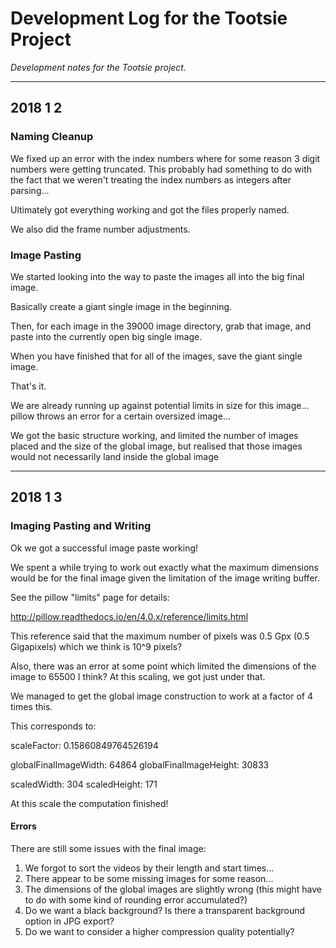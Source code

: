 # Development Log for the Tootsie Project

_Development notes for the Tootsie project._

---

## 2018 1 2

### Naming Cleanup

We fixed up an error with the index numbers where for some reason 3 digit numbers were getting truncated. This probably had something to do with the fact that we weren't treating the index numbers as integers after parsing...

Ultimately got everything working and got the files properly named.

We also did the frame number adjustments.

### Image Pasting

We started looking into the way to paste the images all into the big final image.

Basically create a giant single image in the beginning. 

Then, for each image in the 39000 image directory, grab that image, and paste into the currently open big single image.

When you have finished that for all of the images, save the giant single image.

That's it.

We are already running up against potential limits in size for this image... pillow throws an error for a certain oversized image...

We got the basic structure working, and limited the number of images placed and the size of the global image, but realised that those images would not necessarily land inside the global image

---

## 2018 1 3

### Imaging Pasting and Writing

Ok we got a successful image paste working!

We spent a while trying to work out exactly what the maximum dimensions would be for the final image given the limitation of the image writing buffer.

See the pillow "limits" page for details:

http://pillow.readthedocs.io/en/4.0.x/reference/limits.html

This reference said that the maximum number of pixels was 0.5 Gpx (0.5 Gigapixels) which we think is 10^9 pixels?

Also, there was an error at some point which limited the dimensions of the image to 65500 I think? At this scaling, we got just under that.


We managed to get the global image construction to work at a factor of 4 times this.

This corresponds to:


scaleFactor: 0.15860849764526194

globalFinalImageWidth: 64864
globalFinalImageHeight: 30833

scaledWidth: 304
scaledHeight: 171

At this scale the computation finished!

#### Errors

There are still some issues with the final image:

1. We forgot to sort the videos by their length and start times...
2. There appear to be some missing images for some reason...
3. The dimensions of the global images are slightly wrong (this might have to do with some kind of rounding error accumulated?)
4. Do we want a black background? Is there a transparent background option in JPG export?
5. Do we want to consider a higher compression quality potentially?


